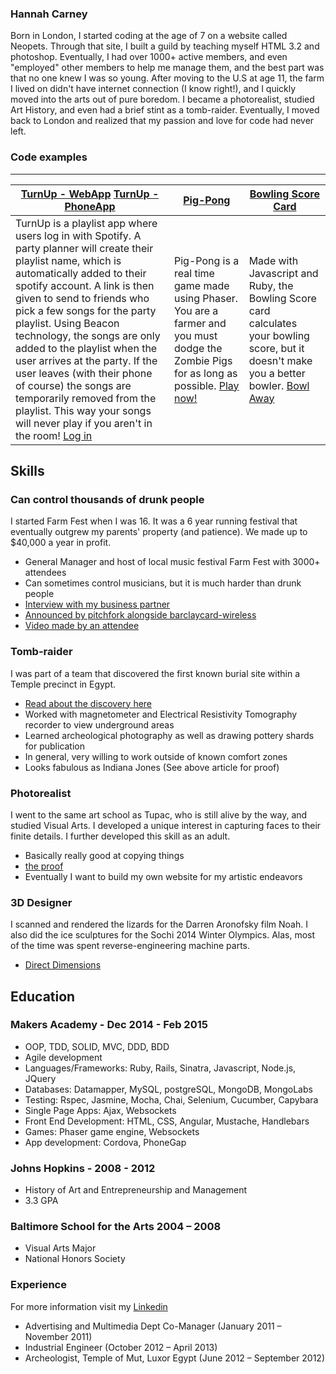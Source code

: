 ### Hannah Carney

Born in London, I started coding at the age of 7 on a website called Neopets. Through that site, I built a guild by teaching myself HTML 3.2 and photoshop. Eventually, I had over 1000+ active members, and even "employed" other members to help me manage them, and the best part was that no one knew I was so young. After moving to the U.S at age 11, the farm I lived on didn't have internet connection (I know right!), and I quickly moved into the arts out of pure boredom. I became a photorealist, studied Art History, and even had a brief stint as a tomb-raider. Eventually, I moved back to London and realized that my passion and love for code had never left.

### Code examples
---------------

|[TurnUp - WebApp](https://github.com/HannahCarney/playlister) [TurnUp - PhoneApp](https://github.com/HannahCarney/beaconDemo)|[Pig-Pong](https://github.com/HannahCarney/pig-pong)|[Bowling Score Card](https://github.com/HannahCarney/Bowling_ScoreCard)|
| ------------- | ------------ |  ----------  |
|TurnUp is a playlist app where users log in with Spotify. A party planner will create their playlist name, which is automatically added to their spotify account. A link is then given to send to friends who pick a few songs for the party playlist. Using Beacon technology, the songs are only added to the playlist when the user arrives at the party. If the user leaves (with their phone of course) the songs are temporarily removed from the playlist. This way your songs will never play if you aren't in the room! [Log in](https://turnuptunein.herokuapp.com/)|Pig-Pong is a real time game made using Phaser. You are a farmer and you must dodge the Zombie Pigs for as long as possible. [Play now!](https://zombie-pig-pong.herokuapp.com/)| Made with Javascript and Ruby, the Bowling Score card calculates your bowling score, but it doesn't make you a better bowler. [Bowl Away](https://bowlingscorecard.herokuapp.com/)|


## Skills

### Can control thousands of drunk people

I started Farm Fest when I was 16. It was a 6 year running festival that eventually outgrew my parents' property (and patience). We made up to $40,000 a year in profit.

- General Manager and host of local music festival Farm Fest with 3000+ attendees
- Can sometimes control musicians, but it is much harder than drunk people
- [Interview with my business partner](http://www.citypaper.com/bcp-blog-3833-20110701,0,2651809.story)
- [Announced by pitchfork alongside barclaycard-wireless](http://pitchfork.com/news/46961-festivals-in-brief-barclaycard-wireless-trna-west-fest-farm-fest/)
- [Video made by an attendee](https://vimeo.com/58645020)

### Tomb-raider

I was part of a team that discovered the first known burial site within a Temple precinct in Egypt.

- [Read about the discovery here](http://krieger.jhu.edu/magazine/v10n1/unearthed/)
- Worked with magnetometer and Electrical Resistivity Tomography recorder to view underground areas
- Learned archeological photography as well as drawing pottery shards for publication
- In general, very willing to work outside of known comfort zones
- Looks fabulous as Indiana Jones (See above article for proof)


###  Photorealist

I went to the same art school as Tupac, who is still alive by the way, and studied Visual Arts. I developed a unique interest in capturing faces to their finite details. I further developed this skill as an adult.

- Basically really good at copying things
- [the proof](https://instagram.com/hannahlourealism/)
- Eventually I want to build my own website for my artistic endeavors

### 3D Designer

I scanned and rendered the lizards for the Darren Aronofsky film Noah. I also did the ice sculptures for the Sochi 2014 Winter Olympics. Alas, most of the time was spent reverse-engineering machine parts.

- [Direct Dimensions](http://www.dirdim.com/)

## Education

### Makers Academy - Dec 2014 - Feb 2015

- OOP, TDD, SOLID, MVC, DDD, BDD
- Agile development
- Languages/Frameworks: Ruby, Rails, Sinatra, Javascript, Node.js, JQuery
- Databases: Datamapper, MySQL, postgreSQL, MongoDB, MongoLabs
- Testing: Rspec, Jasmine, Mocha, Chai, Selenium, Cucumber, Capybara
- Single Page Apps: Ajax, Websockets
- Front End Development: HTML, CSS, Angular, Mustache, Handlebars
- Games: Phaser game engine, Websockets
- App development: Cordova, PhoneGap

### Johns Hopkins - 2008 - 2012

- History of Art and Entrepreneurship and Management
- 3.3 GPA

### Baltimore School for the Arts 2004 – 2008

- Visual Arts Major
- National Honors Society

### Experience

For more information visit my [Linkedin](https://www.linkedin.com/profile/view?id=364496570)

- Advertising and Multimedia Dept Co-Manager (January 2011 – November 2011)
- Industrial Engineer (October 2012 – April 2013)
- Archeologist, Temple of Mut, Luxor Egypt (June 2012 – September 2012)
